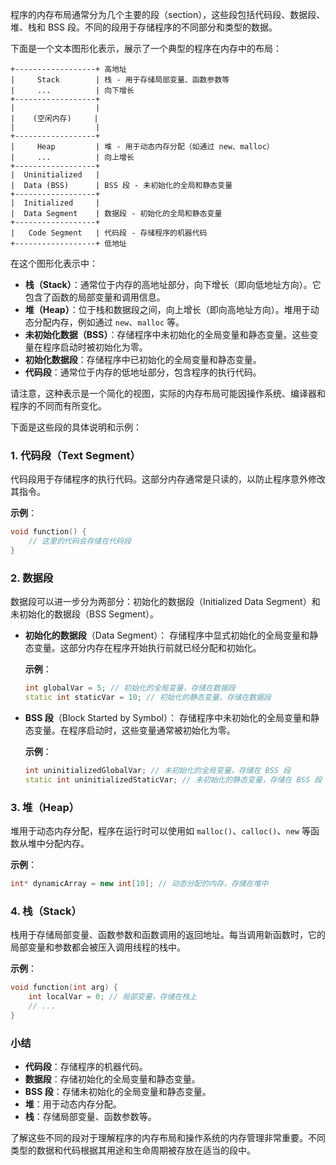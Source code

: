 程序的内存布局通常分为几个主要的段（section），这些段包括代码段、数据段、堆、栈和 BSS 段。不同的段用于存储程序的不同部分和类型的数据。

下面是一个文本图形化表示，展示了一个典型的程序在内存中的布局：

```
+------------------+ 高地址
|     Stack        | 栈 - 用于存储局部变量、函数参数等
|     ...          | 向下增长
+------------------+
|                  |
|    (空闲内存)     |
|                  |
+------------------+
|     Heap         | 堆 - 用于动态内存分配（如通过 new、malloc）
|     ...          | 向上增长
+------------------+
|  Uninitialized   |
|  Data (BSS)      | BSS 段 - 未初始化的全局和静态变量
+------------------+
|  Initialized     |
|  Data Segment    | 数据段 - 初始化的全局和静态变量
+------------------+
|   Code Segment   | 代码段 - 存储程序的机器代码
+------------------+ 低地址
```

在这个图形化表示中：

- **栈（Stack）**：通常位于内存的高地址部分，向下增长（即向低地址方向）。它包含了函数的局部变量和调用信息。
- **堆（Heap）**：位于栈和数据段之间，向上增长（即向高地址方向）。堆用于动态分配内存，例如通过 `new`、`malloc` 等。
- **未初始化数据（BSS）**：存储程序中未初始化的全局变量和静态变量。这些变量在程序启动时被初始化为零。
- **初始化数据段**：存储程序中已初始化的全局变量和静态变量。
- **代码段**：通常位于内存的低地址部分，包含程序的执行代码。

请注意，这种表示是一个简化的视图，实际的内存布局可能因操作系统、编译器和程序的不同而有所变化。

下面是这些段的具体说明和示例：

### 1. 代码段（Text Segment）

代码段用于存储程序的执行代码。这部分内存通常是只读的，以防止程序意外修改其指令。

**示例**：
```cpp
void function() {
    // 这里的代码会存储在代码段
}
```

### 2. 数据段

数据段可以进一步分为两部分：初始化的数据段（Initialized Data Segment）和未初始化的数据段（BSS Segment）。

- **初始化的数据段**（Data Segment）：
  存储程序中显式初始化的全局变量和静态变量。这部分内存在程序开始执行前就已经分配和初始化。

  **示例**：
  ```cpp
  int globalVar = 5; // 初始化的全局变量，存储在数据段
  static int staticVar = 10; // 初始化的静态变量，存储在数据段
  ```

- **BSS 段**（Block Started by Symbol）：
  存储程序中未初始化的全局变量和静态变量。在程序启动时，这些变量通常被初始化为零。

  **示例**：
  ```cpp
  int uninitializedGlobalVar; // 未初始化的全局变量，存储在 BSS 段
  static int uninitializedStaticVar; // 未初始化的静态变量，存储在 BSS 段
  ```

### 3. 堆（Heap）

堆用于动态内存分配，程序在运行时可以使用如 `malloc()`、`calloc()`、`new` 等函数从堆中分配内存。

**示例**：
```cpp
int* dynamicArray = new int[10]; // 动态分配的内存，存储在堆中
```

### 4. 栈（Stack）

栈用于存储局部变量、函数参数和函数调用的返回地址。每当调用新函数时，它的局部变量和参数都会被压入调用线程的栈中。

**示例**：
```cpp
void function(int arg) {
    int localVar = 0; // 局部变量，存储在栈上
    // ...
}
```

### 小结

- **代码段**：存储程序的机器代码。
- **数据段**：存储初始化的全局变量和静态变量。
- **BSS 段**：存储未初始化的全局变量和静态变量。
- **堆**：用于动态内存分配。
- **栈**：存储局部变量、函数参数等。

了解这些不同的段对于理解程序的内存布局和操作系统的内存管理非常重要。不同类型的数据和代码根据其用途和生命周期被存放在适当的段中。